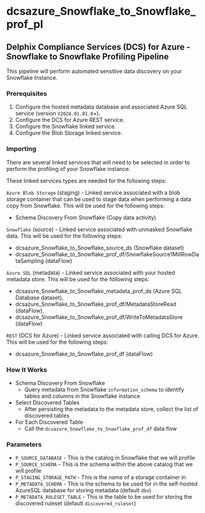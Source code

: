 # dcsazure_Snowflake_to_Snowflake_prof_pl
## Delphix Compliance Services (DCS) for Azure - Snowflake to Snowflake Profiling Pipeline

This pipeline will perform automated sensitive data discovery on your Snowflake Instance.

### Prerequisites
1. Configure the hosted metadata database and associated Azure SQL service (version `V2024.01.01.0`+).
1. Configure the DCS for Azure REST service.
1. Configure the Snowflake linked service.
1. Configure the Blob Storage linked service.

### Importing
There are several linked services that will need to be selected in order to perform the profiling of your Snowflake 
instance.

These linked services types are needed for the following steps:

`Azure Blob Storage` (staging) - Linked service associated with a blob storage container that can be used to stage data
when performing a data copy from Snowflake. This will be used for the following steps:
* Schema Discovery From Snowflake (Copy data activity)

`Snowflake` (source) - Linked service associated with unmasked Snowflake data. This will be used for the following
steps:
* dcsazure_Snowflake_to_Snowflake_source_ds (Snowflake dataset)
* dcsazure_Snowflake_to_Snowflake_prof_df/SnowflakeSource1MillRowDataSampling (dataFlow)

`Azure SQL` (metadata) - Linked service associated with your hosted metadata store. This will be used for the following
steps:
* dcsazure_Snowflake_to_Snowflake_metadata_prof_ds (Azure SQL Database dataset),
* dcsazure_Snowflake_to_Snowflake_prof_df/MetadataStoreRead (dataFlow),
* dcsazure_Snowflake_to_Snowflake_prof_df/WriteToMetadataStore (dataFlow)

`REST` (DCS for Azure) - Linked service associated with calling DCS for Azure. This will be used for the following
  steps:
* dcsazure_Snowflake_to_Snowflake_prof_df (dataFlow)

### How It Works

* Schema Discovery From Snowflake
  * Query metadata from Snowflake `information_schema` to identify tables and columns in the Snowflake instance
* Select Discovered Tables
  * After persisting the metadata to the metadata store, collect the list of discovered tables
* For Each Discovered Table
  * Call the `dcsazure_Snowflake_to_Snowflake_prof_df` data flow

### Parameters
* `P_SOURCE_DATABASE` - This is the catalog in Snowflake that we will profile
* `P_SOURCE_SCHEMA` - This is the schema within the above catalog that we will profile
* `P_STAGING_STORAGE_PATH` - This is the name of a storage container in
* `P_METADATA_SCHEMA` - This is the schema to be used for in the self-hosted AzureSQL database for storing metadata (default `dbo`)
* `P_METADATA_RULESET_TABLE` - This is the table to be used for storing the discovered ruleset (default `discovered_ruleset`)


